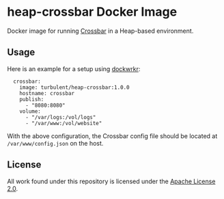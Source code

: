 # heap-crossbar Docker Image

Docker image for running [Crossbar](https://crossbar.io) in a Heap-based
environment.

## Usage

Here is an example for a setup using
[dockwrkr](https://github.com/turbulent/dockwrkr):

```
  crossbar:
    image: turbulent/heap-crossbar:1.0.0
    hostname: crossbar
    publish:
      - "8080:8080"
    volume:
      - "/var/logs:/vol/logs"
      - "/var/www:/vol/website"
```

With the above configuration, the Crossbar config file should be located at
`/var/www/config.json` on the host.

## License

All work found under this repository is licensed under the [Apache
License 2.0](LICENSE).

